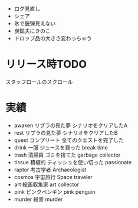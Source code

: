

- ログ見直し
- シェア
- 氷で銃弾見えない
- 炭鉱夫にきのこ
- ドロップ品の大きさ変わっちゃう

# リリース時TODO
スタッフロールのスクロール

# 実績
- awaken リブラの見た夢 シナリオをクリアしたA
- rest リブラの見た夢 シナリオをクリアしたB
- quest コンプリート 全てのクエストを完了した
- drink 一服 ジュースを買った break time
- trash 清掃員 ゴミを捨てた garbage collector
- tissue 積極的 ティッシュを使い切った passionate
- raptor 考古学者 Archaeologist
- cosmos 宇宙旅行 Space traveler
- art 絵画収集家 art collector
- pink ピンクペンギン pink penguin
- murder 殺害 murder
